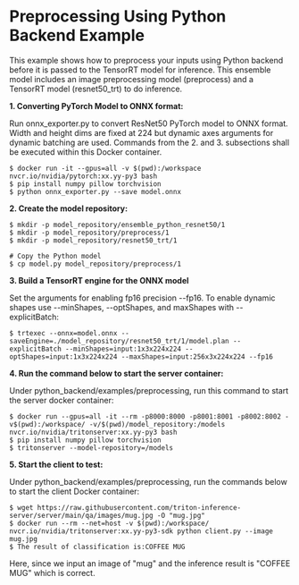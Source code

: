 # **Preprocessing Using Python Backend Example**
This example shows how to preprocess your inputs using Python backend before it is passed to the TensorRT model for inference. This ensemble model includes an image preprocessing model (preprocess) and a TensorRT model (resnet50_trt) to do inference.

**1. Converting PyTorch Model to ONNX format:**

Run onnx_exporter.py to convert ResNet50 PyTorch model to ONNX format. Width and height dims are fixed at 224 but dynamic axes arguments for dynamic batching are used. Commands from the 2. and 3. subsections shall be executed within this Docker container.

    $ docker run -it --gpus=all -v $(pwd):/workspace nvcr.io/nvidia/pytorch:xx.yy-py3 bash
    $ pip install numpy pillow torchvision
    $ python onnx_exporter.py --save model.onnx
    
**2. Create the model repository:**

    $ mkdir -p model_repository/ensemble_python_resnet50/1
    $ mkdir -p model_repository/preprocess/1
    $ mkdir -p model_repository/resnet50_trt/1
    
    # Copy the Python model
    $ cp model.py model_repository/preprocess/1

**3. Build a TensorRT engine for the ONNX model**

Set the arguments for enabling fp16 precision --fp16. To enable dynamic shapes use --minShapes, --optShapes, and maxShapes with --explicitBatch:

    $ trtexec --onnx=model.onnx --saveEngine=./model_repository/resnet50_trt/1/model.plan --explicitBatch --minShapes=input:1x3x224x224 --optShapes=input:1x3x224x224 --maxShapes=input:256x3x224x224 --fp16

**4. Run the command below to start the server container:**

Under python_backend/examples/preprocessing, run this command to start the server docker container:

    $ docker run --gpus=all -it --rm -p8000:8000 -p8001:8001 -p8002:8002 -v$(pwd):/workspace/ -v/$(pwd)/model_repository:/models nvcr.io/nvidia/tritonserver:xx.yy-py3 bash
    $ pip install numpy pillow torchvision
    $ tritonserver --model-repository=/models
     
**5. Start the client to test:**

Under python_backend/examples/preprocessing, run the commands below to start the client Docker container:

    $ wget https://raw.githubusercontent.com/triton-inference-server/server/main/qa/images/mug.jpg -O "mug.jpg"
    $ docker run --rm --net=host -v $(pwd):/workspace/ nvcr.io/nvidia/tritonserver:xx.yy-py3-sdk python client.py --image mug.jpg 
    $ The result of classification is:COFFEE MUG    

Here, since we input an image of "mug" and the inference result is "COFFEE MUG" which is correct.
